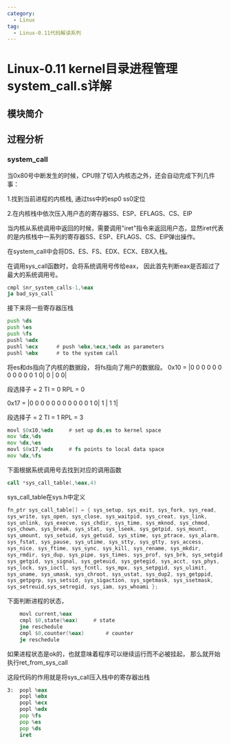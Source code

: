 ```yaml
---
category:
  - Linux
tag:
  - Linux-0.11代码解读系列
---
```



# Linux-0.11 kernel目录进程管理system_call.s详解

## 模块简介

## 过程分析

### system_call

当0x80号中断发生的时候，CPU除了切入内核态之外，还会自动完成下列几件事：

1.找到当前进程的内核栈, 通过tss中的esp0 ss0定位

2.在内核栈中依次压入用户态的寄存器SS、ESP、EFLAGS、CS、EIP

当内核从系统调用中返回的时候，需要调用"iret"指令来返回用户态，显然iret代表的是内核栈中一系列的寄存器SS、ESP、EFLAGS、CS、EIP弹出操作。

在system_call中会将DS、ES、FS、EDX、ECX、EBX入栈。


在调用sys_call函数时，会将系统调用号传给eax， 因此首先判断eax是否超过了最大的系统调用号。
```asm
cmpl $nr_system_calls-1,%eax
ja bad_sys_call
```

接下来将一些寄存器压栈
```asm
push %ds
push %es
push %fs
pushl %edx
pushl %ecx		# push %ebx,%ecx,%edx as parameters
pushl %ebx		# to the system call
```

将es和ds指向了内核的数据段， 将fs指向了用户的数据段。
0x10 = |0 0 0 0 0 0 0 0 0 0 0 1 0| 0 | 0 0|

段选择子 = 2
TI = 0
RPL = 0

0x17 = |0 0 0 0 0 0 0 0 0 0 0 1 0| 1 | 1 1|

段选择子 = 2
TI = 1
RPL = 3

```asm
movl $0x10,%edx		# set up ds,es to kernel space
mov %dx,%ds
mov %dx,%es
movl $0x17,%edx		# fs points to local data space
mov %dx,%fs
```
下面根据系统调用号去找到对应的调用函数
```asm
call *sys_call_table(,%eax,4)
```

sys_call_table在sys.h中定义

```c
fn_ptr sys_call_table[] = { sys_setup, sys_exit, sys_fork, sys_read,
sys_write, sys_open, sys_close, sys_waitpid, sys_creat, sys_link,
sys_unlink, sys_execve, sys_chdir, sys_time, sys_mknod, sys_chmod,
sys_chown, sys_break, sys_stat, sys_lseek, sys_getpid, sys_mount,
sys_umount, sys_setuid, sys_getuid, sys_stime, sys_ptrace, sys_alarm,
sys_fstat, sys_pause, sys_utime, sys_stty, sys_gtty, sys_access,
sys_nice, sys_ftime, sys_sync, sys_kill, sys_rename, sys_mkdir,
sys_rmdir, sys_dup, sys_pipe, sys_times, sys_prof, sys_brk, sys_setgid,
sys_getgid, sys_signal, sys_geteuid, sys_getegid, sys_acct, sys_phys,
sys_lock, sys_ioctl, sys_fcntl, sys_mpx, sys_setpgid, sys_ulimit,
sys_uname, sys_umask, sys_chroot, sys_ustat, sys_dup2, sys_getppid,
sys_getpgrp, sys_setsid, sys_sigaction, sys_sgetmask, sys_ssetmask,
sys_setreuid,sys_setregid, sys_iam, sys_whoami };
```

下面判断进程的状态，
```asm
	movl current,%eax
	cmpl $0,state(%eax)		# state
	jne reschedule
	cmpl $0,counter(%eax)		# counter
	je reschedule
```

如果进程状态是ok的，也就意味着程序可以继续运行而不必被挂起， 那么就开始执行ret_from_sys_call


这段代码的作用就是将sys_call压入栈中的寄存器出栈
```asm
3:	popl %eax
	popl %ebx
	popl %ecx
	popl %edx
	pop %fs
	pop %es
	pop %ds
	iret
```